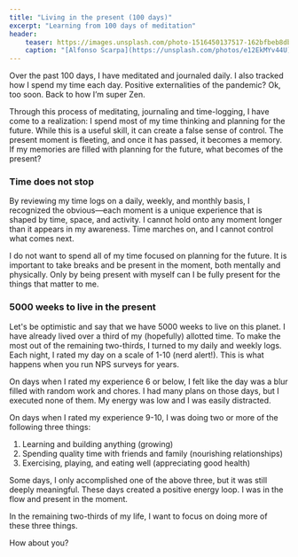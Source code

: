 ```yaml
---
title: "Living in the present (100 days)"
excerpt: "Learning from 100 days of meditation"
header:
    teaser: https://images.unsplash.com/photo-1516450137517-162bfbeb8dba?ixlib=rb-1.2.1&ixid=MXwxMjA3fDB8MHxwaG90by1wYWdlfHx8fGVufDB8fHw%3D&auto=format&fit=crop&w=334&q=80
    caption: "[Alfonso Scarpa](https://unsplash.com/photos/e12EkMYv44U)"
---
```

Over the past 100 days, I have meditated and journaled daily. I also tracked how I spend my time each day. Positive externalities of the pandemic? Ok, too soon. Back to how I’m super Zen.

Through this process of meditating, journaling and time-logging, I have come to a realization: I spend most of my time thinking and planning for the future. While this is a useful skill, it can create a false sense of control. The present moment is fleeting, and once it has passed, it becomes a memory. If my memories are filled with planning for the future, what becomes of the present?

### Time does not stop
By reviewing my time logs on a daily, weekly, and monthly basis, I recognized the obvious—each moment is a unique experience that is shaped by time, space, and activity. I cannot hold onto any moment longer than it appears in my awareness. Time marches on, and I cannot control what comes next.

I do not want to spend all of my time focused on planning for the future. It is important to take breaks and be present in the moment, both mentally and physically. Only by being present with myself can I be fully present for the things that matter to me.

### 5000 weeks to live in the present
Let's be optimistic and say that we have 5000 weeks to live on this planet. I have already lived over a third of my (hopefully) allotted time. To make the most out of the remaining two-thirds, I turned to my daily and weekly logs. Each night, I rated my day on a scale of 1-10 (nerd alert!). This is what happens when you run NPS surveys for years.

On days when I rated my experience 6 or below, I felt like the day was a blur filled with random work and chores. I had many plans on those days, but I executed none of them. My energy was low and I was easily distracted.

On days when I rated my experience 9-10, I was doing two or more of the following three things:

1. Learning and building anything (growing)
2. Spending quality time with friends and family (nourishing relationships)
3. Exercising, playing, and eating well (appreciating good health)

Some days, I only accomplished one of the above three, but it was still deeply meaningful. These days created a positive energy loop. I was in the flow and present in the moment.

In the remaining two-thirds of my life, I want to focus on doing more of these three things.

How about you?